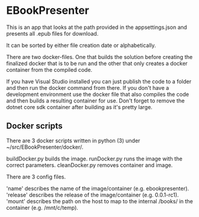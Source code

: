 # EBookPresenter

This is an app that looks at the path provided in the appsettings.json and presents all .epub files for download.

It can be sorted by either file creation date or alphabetically.

There are two docker-files. One that builds the solution before creating the finalized docker that is to be run and the other that only creates a docker container from the compiled code.

If you have Visual Studio installed you can just publish the code to a folder and then run the docker command from there.
If you don't have a development environment use the docker file that also compiles the code and then builds a resulting container for use. Don't forget to remove the dotnet core sdk container after building as it's pretty large.

## Docker scripts

There are 3 docker scripts written in python (3) under ~/src/EBookPresenter/docker/.

buildDocker.py builds the image.
runDocker.py runs the image with the correct parameters.
cleanDocker.py removes container and image.

There are 3 config files.

'name' describes the name of the image/container (e.g. ebookpresenter).
'release' describes the release of the image/container (e.g. 0.0.1-rc1).
'mount' describes the path on the host to map to the internal /books/ in the container (e.g. /mnt/c/temp).
